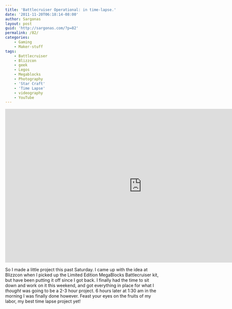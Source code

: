 ```yaml
---
title: 'Battlecruiser Operational: in time-lapse.'
date: '2011-11-20T06:18:14-08:00'
author: Sargonas
layout: post
guid: 'http://sargonas.com/?p=82'
permalink: /82/
categories:
    - Gaming
    - Maker-stuff
tags:
    - Battlecruiser
    - Blizzcon
    - geek
    - Legos
    - Megablocks
    - Photography
    - 'Star Craft'
    - 'Time Lapse'
    - videography
    - YouTube
---
```


<iframe allow="accelerometer; autoplay; clipboard-write; encrypted-media; gyroscope; picture-in-picture" allowfullscreen="" frameborder="0" height="495" loading="lazy" src="https://www.YouTube.com/embed/JY1jQRjkWzg?feature=oembed" title="BlizzCon 2011 SC2 Battlecruiser Time Lapse" width="880"></iframe>

So I made a little project this past Saturday. I came up with the idea at Blizzcon when I picked up the Limited Edition MegaBlocks Battlecruiser kit, but have been putting it off since I got back. I finally had the time to sit down and work on it this weekend, and got everything in place for what I *thought* was going to be a 2-3 hour project. 6 hours later at 1:30 am in the morning I was finally done however. Feast your eyes on the fruits of my labor, my best time lapse project yet!